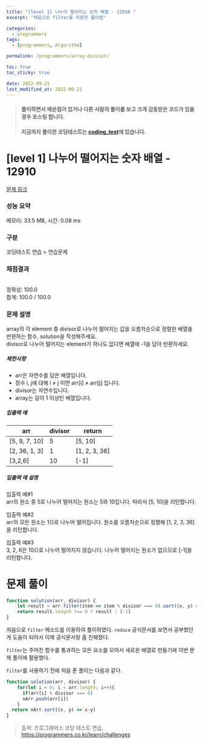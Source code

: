 ```yaml
---
title: "[level 1] 나누어 떨어지는 숫자 배열 - 12910 "
excerpt: "처음으로 filter를 이용한 풀이법"

categories:
  - programmers
tags:
  - [programmers, Algorithm]

permalink: /programmers/array-divisor/

toc: true
toc_sticky: true

date: 2022-09-21
last_modified_at: 2022-09-21
---
```

>#### 풀이하면서 배운점이 있거나 다른 사람의 풀이를 보고 크게 감동받은 코드가 있을 경우 포스팅 합니다. 
>#### 지금까지 풀이한 코딩테스트는 [coding_test](https://github.com/sw1104/coding_test)에 있습니다.

# [level 1] 나누어 떨어지는 숫자 배열 - 12910

[문제 링크](https://school.programmers.co.kr/learn/courses/30/lessons/12910) 

### 성능 요약

메모리: 33.5 MB, 시간: 0.08 ms

### 구분

코딩테스트 연습 > 연습문제

### 채점결과

<br/>정확성: 100.0<br/>합계: 100.0 / 100.0

### 문제 설명

<p>array의 각 element 중 divisor로 나누어 떨어지는 값을 오름차순으로 정렬한 배열을 반환하는 함수, solution을 작성해주세요.<br>
divisor로 나누어 떨어지는 element가 하나도 없다면 배열에 -1을 담아 반환하세요. </p>

<h5>제한사항</h5>

<ul>
<li>arr은 자연수를 담은 배열입니다.</li>
<li>정수 i, j에 대해 i ≠ j 이면 arr[i] ≠ arr[j] 입니다.</li>
<li>divisor는 자연수입니다.</li>
<li>array는 길이 1 이상인 배열입니다.</li>
</ul>

<h5>입출력 예</h5>
<table class="table">
        <thead><tr>
<th>arr</th>
<th>divisor</th>
<th>return</th>
</tr>
</thead>
        <tbody><tr>
<td>[5, 9, 7, 10]</td>
<td>5</td>
<td>[5, 10]</td>
</tr>
<tr>
<td>[2, 36, 1, 3]</td>
<td>1</td>
<td>[1, 2, 3, 36]</td>
</tr>
<tr>
<td>[3,2,6]</td>
<td>10</td>
<td>[-1]</td>
</tr>
</tbody>
      </table>
<h5>입출력 예 설명</h5>

<p>입출력 예#1<br>
arr의 원소 중 5로 나누어 떨어지는 원소는 5와 10입니다. 따라서 [5, 10]을 리턴합니다.</p>

<p>입출력 예#2<br>
arr의 모든 원소는 1으로 나누어 떨어집니다. 원소를 오름차순으로 정렬해 [1, 2, 3, 36]을 리턴합니다.</p>

<p>입출력 예#3<br>
3, 2, 6은 10으로 나누어 떨어지지 않습니다. 나누어 떨어지는 원소가 없으므로 [-1]을 리턴합니다.</p>

# 문제 풀이
```javascript
function solution(arr, divisor) {
    let result = arr.filter(item => item % divisor === 0).sort((x, y) => x - y);
    return result.length !== 0 ? result : [-1]
}
```
처음으로 `filter` 메소드를 이용하여 풀이하였다. `reduce` 공식문서를 보면서 공부했던게 도움이 되어서 이제 공식문서랑 좀 친해졌다.

`filter`는 주어진 함수를 통과하는 모든 요소를 모아서 새로운 배열로 만들기에 이번 문제 풀이에 활용했다.

`filter`를 사용하기 전에 처음 푼 풀이는 다음과 같다. 

```javascript
function solution(arr, divisor) {
    for(let i = 0; i < arr.length; i++){
      if(arr[i] % divisor === 0)
      nArr.push(arr[i])
    } 
  return nArr.sort((x, y) => x-y)
}
```


> 출처: 프로그래머스 코딩 테스트 연습, https://programmers.co.kr/learn/challenges